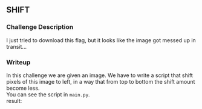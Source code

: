 ## SHIFT

### Challenge Description
I just tried to download this flag, but it looks like the image got messed up in transit...   

### Writeup
In this challenge we are given an image. We have to write a script that shift pixels of this image to left, in a way that from top to bottom the shift amount become less.  
You can see the script in `main.py`.  
result:  
